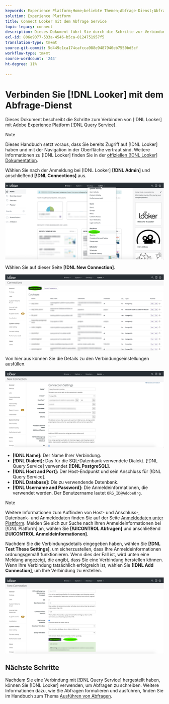 ```yaml
---
keywords: Experience Platform;Home;beliebte Themen;Abfrage-Dienst;Abfrage-Dienst;Suche;Suche;Verbindung mit Abfrage-Dienst herstellen
solution: Experience Platform
title: Connect Looker mit dem Abfrage Service
topic-legacy: connect
description: Dieses Dokument führt Sie durch die Schritte zur Verbindung von Looker mit dem Adobe Experience Platform Abfrage Service.
exl-id: 806e9077-533a-4546-b5ca-8124751957f5
translation-type: tm+mt
source-git-commit: 5d449c1ca174cafcca988e9487940eb7550bd5cf
workflow-type: tm+mt
source-wordcount: '244'
ht-degree: 11%

---
```


# Verbinden Sie [!DNL Looker] mit dem Abfrage-Dienst

Dieses Dokument beschreibt die Schritte zum Verbinden von [!DNL Looker] mit Adobe Experience Platform [!DNL Query Service].

>[!NOTE]
>
> Dieses Handbuch setzt voraus, dass Sie bereits Zugriff auf [!DNL Looker] haben und mit der Navigation in der Oberfläche vertraut sind. Weitere Informationen zu [!DNL Looker] finden Sie in der [offiziellen  [!DNL Looker] Dokumentation](https://docs.looker.com/).

Wählen Sie nach der Anmeldung bei [!DNL Looker] **[!DNL Admin]** und anschließend **[!DNL Connections]** aus.

![](../images/clients/looker/click-admin-connections.png)

Wählen Sie auf dieser Seite **[!DNL New Connection]**.

![](../images/clients/looker/click-new-connection.png)

Von hier aus können Sie die Details zu den Verbindungseinstellungen ausfüllen.

![](../images/clients/looker/new-connection.png)

- **[!DNL Name]:** Der Name Ihrer Verbindung.
- **[!DNL Dialect]:** Das für die SQL-Datenbank verwendete Dialekt. [!DNL Query Service] verwendet  **[!DNL PostgreSQL]**.
- **[!DNL Host and Port]:** Der Host-Endpunkt und sein Anschluss für  [!DNL Query Service].
- **[!DNL Database]:** Die zu verwendende Datenbank.
- **[!DNL Username and Password]:** Die Anmeldeinformationen, die verwendet werden. Der Benutzername lautet `ORG_ID@AdobeOrg`.

>[!NOTE]
>
>Weitere Informationen zum Auffinden von Host- und Anschluss-, Datenbank- und Anmeldedaten finden Sie auf der Seite [Anmeldedaten unter Plattform](https://platform.adobe.com/query/configuration). Melden Sie sich zur Suche nach Ihren Anmeldeinformationen bei [!DNL Platform] an, wählen Sie **[!UICONTROL Abfragen]** und anschließend **[!UICONTROL Anmeldeinformationen]**.

Nachdem Sie die Verbindungsdetails eingegeben haben, wählen Sie **[!DNL Test These Settings]**, um sicherzustellen, dass Ihre Anmeldeinformationen ordnungsgemäß funktionieren. Wenn dies der Fall ist, wird unten eine Meldung angezeigt, die angibt, dass Sie eine Verbindung herstellen können. Wenn Ihre Verbindung tatsächlich erfolgreich ist, wählen Sie **[!DNL Add Connection]**, um Ihre Verbindung zu erstellen.

![](../images/clients/looker/click-test-connection.png)

## Nächste Schritte

Nachdem Sie eine Verbindung mit [!DNL Query Service] hergestellt haben, können Sie [!DNL Looker] verwenden, um Abfragen zu schreiben. Weitere Informationen dazu, wie Sie Abfragen formulieren und ausführen, finden Sie im Handbuch zum Thema [Ausführen von Abfragen](../best-practices/writing-queries.md).

